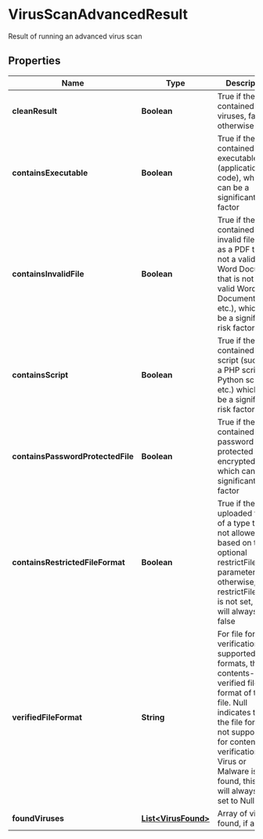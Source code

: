 

# VirusScanAdvancedResult

Result of running an advanced virus scan
## Properties

Name | Type | Description | Notes
------------ | ------------- | ------------- | -------------
**cleanResult** | **Boolean** | True if the scan contained no viruses, false otherwise |  [optional]
**containsExecutable** | **Boolean** | True if the scan contained an executable (application code), which can be a significant risk factor |  [optional]
**containsInvalidFile** | **Boolean** | True if the scan contained an invalid file (such as a PDF that is not a valid PDF, Word Document that is not a valid Word Document, etc.), which can be a significant risk factor |  [optional]
**containsScript** | **Boolean** | True if the scan contained a script (such as a PHP script, Python script, etc.) which can be a significant risk factor |  [optional]
**containsPasswordProtectedFile** | **Boolean** | True if the scan contained a password protected or encrypted file, which can be a significant risk factor |  [optional]
**containsRestrictedFileFormat** | **Boolean** | True if the uploaded file is of a type that is not allowed based on the optional restrictFileTypes parameter, false otherwise; if restrictFileTypes is not set, this will always be false |  [optional]
**verifiedFileFormat** | **String** | For file format verification-supported file formats, the contents-verified file format of the file.  Null indicates that the file format is not supported for contents verification.  If a Virus or Malware is found, this field will always be set to Null. |  [optional]
**foundViruses** | [**List&lt;VirusFound&gt;**](VirusFound.md) | Array of viruses found, if any |  [optional]



